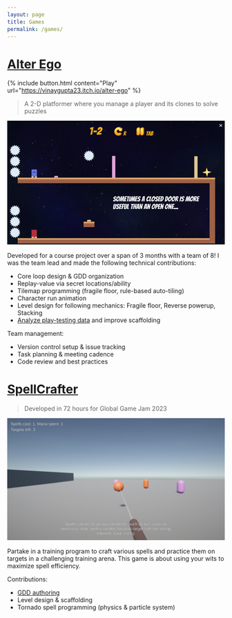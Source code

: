 ```yaml
---
layout: page
title: Games
permalink: /games/
---
```


# [Alter Ego](https://vinaygupta23.itch.io/alter-ego)

{% include button.html content="Play" url="https://vinaygupta23.itch.io/alter-ego" %}

> A 2-D platformer where you manage a player and its clones to solve puzzles

![AlterEgo](alterego.png)

Developed for a course project over a span of 3 months with a team of 8! I was the team lead and made the following technical contributions:
 - Core loop design & GDD organization
 - Replay-value via secret locations/ability
 - Tilemap programming (fragile floor, rule-based auto-tiling)
 - Character run animation
 - Level design for following mechanics: Fragile floor, Reverse powerup, Stacking
 - [Analyze play-testing data](https://drive.google.com/file/d/1GJ2TCMG1Imdom3gJtshcjVMjB6-QXmWZ/view?usp=sharing) and improve scaffolding

Team management:
 - Version control setup & issue tracking
 - Task planning & meeting cadence
 - Code review and best practices

# [SpellCrafter](https://globalgamejam.org/2023/games/spell-crafter-0)

> Developed in 72 hours for Global Game Jam 2023

![SpellCrafter](ggj.png)

Partake in a training program to craft various spells and practice them on targets in a challenging training arena. This game is about using your wits to maximize spell efficiency.

Contributions:
 - [GDD authoring](https://docs.google.com/document/d/1bpgvqLUAh2KFm38x1B09lKZv8ziRAPY3x0u9LvHuLNY/edit?usp=sharing)
 - Level design & scaffolding
 - Tornado spell programming (physics & particle system)
